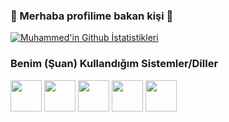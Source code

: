 ### 👋 Merhaba profilime bakan kişi 👋

[![Muhammed'in Github İstatistikleri](https://github-readme-stats.vercel.app/api?username=MuhammedTaha02)](https://github.com/anuraghazra/github-readme-stats)


### Benim (Şuan) Kullandığım Sistemler/Diller

<code><a href="https://archlinux.org" target="_blank"><img height="50" src="https://archlinux.org/static/archnavbar/archlogo.a2d0ef2df27d.png"></a></code>
<code><a href="https://wiki.gentoo.org/wiki/Handbook:AMD64/Full/Installation" target="_blank"><img height="50" src="https://assets.gentoo.org/tyrian/v1/site-logo.svg"></a></code>
<code><a href="https://getfedora.org" target="_blank"><img height="50" src="https://www.vectorlogo.zone/logos/getfedora/getfedora-ar21.svg"></a></code>
<code><a href="https://www.python.org/" target="_blank"><img height="50" src="https://www.vectorlogo.zone/logos/python/python-ar21.svg"></a></code>
<code><a href="https://www.gnu.org/software/bash/" target="_blank"><img height="50" src="https://www.vectorlogo.zone/logos/gnu_bash/gnu_bash-ar21.svg"></a></code> 
